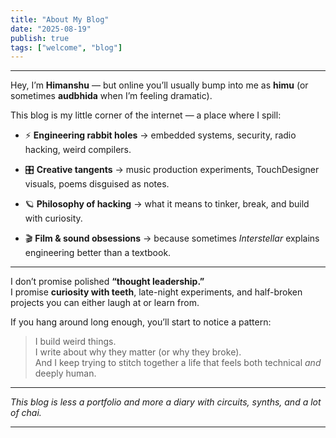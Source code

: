 ```yaml
---
title: "About My Blog"
date: "2025-08-19"
publish: true
tags: ["welcome", "blog"]
---
```

---
Hey, I’m **Himanshu** — but online you’ll usually bump into me as **himu** (or sometimes **audbhida** when I’m feeling dramatic).

This blog is my little corner of the internet — a place where I spill:

- ⚡ **Engineering rabbit holes** → embedded systems, security, radio hacking, weird compilers.

- 🎛️ **Creative tangents** → music production experiments, TouchDesigner visuals, poems disguised as notes.

- 🪐 **Philosophy of hacking** → what it means to tinker, break, and build with curiosity.

- 🎬 **Film & sound obsessions** → because sometimes _Interstellar_ explains engineering better than a textbook.


---

I don’t promise polished **“thought leadership.”**  
I promise **curiosity with teeth**, late-night experiments, and half-broken projects you can either laugh at or learn from.

If you hang around long enough, you’ll start to notice a pattern:

> I build weird things.  
> I write about why they matter (or why they broke).  
> And I keep trying to stitch together a life that feels both technical _and_ deeply human.

---

_This blog is less a portfolio and more a diary with circuits, synths, and a lot of chai._

---
